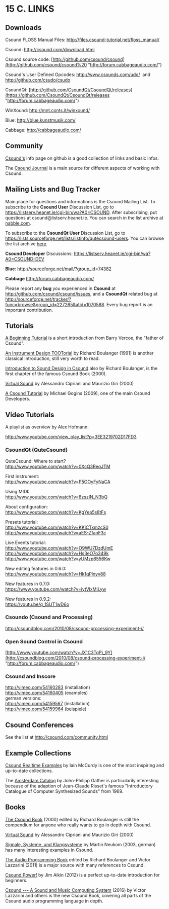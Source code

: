 15 C. LINKS
===========

Downloads
---------

Csound FLOSS Manual Files:
<http://files.csound-tutorial.net/floss_manual/>

Csound: <http://csound.com/download.html>

Csound source code:
[http://github.com/csound/csound](http://github.com/csound/csound%20 "http://forum.cabbageaudio.com/")

Csound\'s User Defined Opcodes: <http://www.csounds.com/udo/>  and
<http://github.com/csudo/csudo>

CsoundQt:
[http://github.com/CsoundQt/CsoundQt/releases](https://github.com/CsoundQt/CsoundQt/releases "http://forum.cabbageaudio.com/")

WinXound: <http://mnt.conts.it/winxound/>

Blue: <http://blue.kunstmusik.com/> 

Cabbage: <http://cabbageaudio.com/>

Community
---------

[Csound\'s](http://csound.github.io/index.html "http://forum.cabbageaudio.com/")
info page on github is a good collection of links and basic infos.

The [Csound
Journal](http://csoundjournal.com/index.html "http://forum.cabbageaudio.com/")
is a main source for different aspects of working with Csound.

Mailing Lists and Bug Tracker
-----------------------------

Main place for questions and informations is the Csound Mailing List. To
subscribe to the **Csound User** Discussion List, go to
<https://listserv.heanet.ie/cgi-bin/wa?A0=CSOUND>. After subscribing,
put questions at csound\@listserv.heanet.ie. You can search in the list
archive at
[nabble.com](http://old.nabble.com/Csound-f480.html "http://forum.cabbageaudio.com/").

To subscribe to the **CsoundQt User** Discussion List, go to
<https://lists.sourceforge.net/lists/listinfo/qutecsound-users>. You can
browse the list archive
[here](http://sourceforge.net/mailarchive/forum.php?forum_name=qutecsound-users "http://forum.cabbageaudio.com/").

**Csound Developer** Discussions:
<https://listserv.heanet.ie/cgi-bin/wa?A0=CSOUND-DEV>

**Blue**: <http://sourceforge.net/mail/?group_id=74382>

**Cabbage** <http://forum.cabbageaudio.com/>

Please report any **bug** you experienced in **Csound** at
<http://github.com/csound/csound/issues>, and a **CsoundQt** related bug
at
<http://sourceforge.net/tracker/?func=browse&group_id=227265&atid=1070588>.
Every bug report is an important contribution.

Tutorials
---------

[A Beginning
Tutorial](http://www.csounds.com/tootsother/vercoetut/Vercoe.html "http://forum.cabbageaudio.com/")
is a short introduction from Barry Vercoe, the \"father of Csound\".

[An Instrument Design
TOOTorial](http://www.csounds.com/toots/index.html "http://forum.cabbageaudio.com/")
by Richard Boulanger (1991) is another classical introduction, still
very worth to read.

[Introduction to Sound Design in
Csound](http://www.csounds.com/chapter1/index.html "http://forum.cabbageaudio.com/")
also by Richard Boulanger, is the first chapter of the famous Csound
Book (2000).

[Virtual
Sound](http://www.virtual-sound.com/sv/index.php?option=com_content&view=article&id=46&Itemid=56 "http://forum.cabbageaudio.com/")
by Alessandro Cipriani and Maurizio Giri (2000)

[A Csound
Tutorial](http://michael-gogins.com/archives/tutorial.pdf "http://forum.cabbageaudio.com/")
by Michael Gogins (2009), one of the main Csound Developers.

Video Tutorials
---------------

A playlist as overview by Alex Hofmann:

<http://www.youtube.com/view_play_list?p=3EE3219702D17FD3>

### CsoundQt (QuteCsound)

QuteCsound: Where to start?\
<http://www.youtube.com/watch?v=0XcQ3ReqJTM>

First instrument:\
<http://www.youtube.com/watch?v=P5OOyFyNaCA>

Using MIDI:\
<http://www.youtube.com/watch?v=8zszIN_N3bQ>

About configuration:\
<http://www.youtube.com/watch?v=KgYea5s8tFs>

Presets tutorial:\
<http://www.youtube.com/watch?v=KKlCTxmzcS0>\
<http://www.youtube.com/watch?v=aES-ZfanF3c>

Live Events tutorial:\
<http://www.youtube.com/watch?v=O9WU7DzdUmE>\
<http://www.youtube.com/watch?v=Hs3eO7o349k>\
<http://www.youtube.com/watch?v=yUMzp6556Kw>

New editing features in 0.6.0:\
<http://www.youtube.com/watch?v=Hk1qPlnyv88>

New features in 0.7.0:\
<https://www.youtube.com/watch?v=iytVlxMILyw>

New features in 0.9.2:\
<https://youtu.be/q_1SUT1wD6o>

### Csoundo (Csound and Processing)

<http://csoundblog.com/2010/08/csound-processing-experiment-i/>

### Open Sound Control in Csound

[http://www.youtube.com/watch?v=JX1C3TqP\_9Y](http://csoundblog.com/2010/08/csound-processing-experiment-i/ "http://forum.cabbageaudio.com/")

### Csound and Inscore

<http://vimeo.com/54160283> (installation)\
<http://vimeo.com/54160405> (examples)\
german versions:\
<http://vimeo.com/54159567> (installation)\
<http://vimeo.com/54159964> (beispiele) 

Csound Conferences
------------------

See the list at <http://csound.com/community.html>

Example Collections
-------------------

[Csound Realtime
Examples](http://iainmccurdy.org/csound.html "http://forum.cabbageaudio.com/")
by Iain McCurdy is one of the most inspiring and up-to-date collections.

The [Amsterdam
Catalog](http://www.codemist.co.uk/AmsterdamCatalog/ "http://forum.cabbageaudio.com/")
by John-Philipp Gather is particularily interesting because of the
adaption of Jean-Claude Risset\'s famous \"Introductory Catalogue of
Computer Synthesized Sounds\" from 1969.

Books
-----

[The Csound
Book](https://mitpress.mit.edu/books/csound-book "http://forum.cabbageaudio.com/")
(2000) edited by Richard Boulanger is still the compendium for anyone
who really wants to go in depth with Csound.

[Virtual
Sound](https://www.contemponet.com/shop/virtual-sound/ "http://forum.cabbageaudio.com/")
by Alessandro Cipriani and Maurizio Giri (2000)

[Signale, Systeme, und
Klangsysteme](http://www.peterlang.com/index.cfm?event=cmp.ccc.seitenstruktur.detailseiten&seitentyp=produkt&pk=13446&CFID=709575&CFTOKEN=84330415 "http://forum.cabbageaudio.com/")
by Martin Neukom (2003, german) has many interesting examples in Csound.

[The Audio Programming
Book](http://mitpress.mit.edu/9780262014465 "http://forum.cabbageaudio.com/")
edited by Richard Boulanger and Victor Lazzarini (2011) is a major
source with many references to Csound.

[Csound
Power!](https://www.ebooks.com/845813/csound-power/aikin-jim/ "http://forum.cabbageaudio.com/")
by Jim Aikin (2012) is a perfect up-to-date introduction for beginners.

[Csound --- A Sound and Music Computing
System](http://www.springer.com/de/book/9783319453682 "http://forum.cabbageaudio.com/")
(2016) by Victor Lazzarini and others is the new Csound Book, covering
all parts of the Csound audio programming language in depth.
